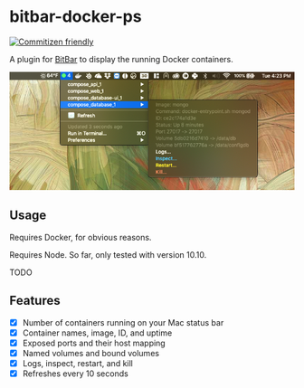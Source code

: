 # bitbar-docker-ps

[![Commitizen friendly](https://img.shields.io/badge/commitizen-friendly-brightgreen.svg)](http://commitizen.github.io/cz-cli/)

A plugin for [BitBar](https://getbitbar.com/) to display the running Docker containers.

![Screenshot of BitBar](/screenshot.png?raw=true "BitBar with bitbar-docker-ps")

## Usage

Requires Docker, for obvious reasons.

Requires Node. So far, only tested with version 10.10.

TODO

## Features

- [X] Number of containers running on your Mac status bar
- [X] Container names, image, ID, and uptime
- [X] Exposed ports and their host mapping
- [X] Named volumes and bound volumes
- [X] Logs, inspect, restart, and kill
- [X] Refreshes every 10 seconds
